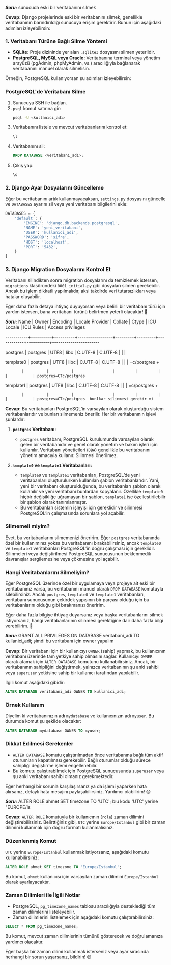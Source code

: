 ***Soru:*** sunucuda eski bir veritabanını silmek

**Cevap:** Django projelerinde eski bir veritabanını silmek, genellikle veritabanının barındırıldığı sunucuya erişim gerektirir. Bunun için aşağıdaki adımları izleyebilirsin:

### 1. Veritabanı Türüne Bağlı Silme Yöntemi

- **SQLite:** Proje dizininde yer alan `.sqlite3` dosyasını silmen yeterlidir.
- **PostgreSQL, MySQL veya Oracle:** Veritabanına terminal veya yönetim arayüzü (pgAdmin, phpMyAdmin, vs.) aracılığıyla bağlanarak veritabanını manuel olarak silmelisin.

Örneğin, PostgreSQL kullanıyorsan şu adımları izleyebilirsin:

### PostgreSQL'de Veritabanı Silme
1. Sunucuya SSH ile bağlan.
2. `psql` komut satırına gir:
   ```bash
   psql -U <kullanıcı_adı>
   ```
3. Veritabanını listele ve mevcut veritabanlarını kontrol et:
   ```sql
   \l
   ```
4. Veritabanını sil:
   ```sql
   DROP DATABASE <veritabanı_adı>;
   ```
5. Çıkış yap:
   ```sql
   \q
   ```

### 2. Django Ayar Dosyalarını Güncelleme
Eğer bu veritabanını artık kullanmayacaksan, `settings.py` dosyasını güncelle ve `DATABASES` ayarını sil veya yeni veritabanı bilgilerini ekle:

```python
DATABASES = {
    'default': {
        'ENGINE': 'django.db.backends.postgresql',
        'NAME': 'yeni_veritabani',
        'USER': 'kullanici_adi',
        'PASSWORD': 'sifre',
        'HOST': 'localhost',
        'PORT': '5432',
    }
}
```

### 3. Django Migration Dosyalarını Kontrol Et
Veritabanı silindikten sonra migration dosyalarını da temizlemek istersen, `migrations` klasöründeki `0001_initial.py` gibi dosyaları silmen gerekebilir. Ancak bu işlem dikkatli yapılmalıdır, aksi takdirde veri tutarsızlıkları veya hatalar oluşabilir.

Eğer daha fazla detaya ihtiyaç duyuyorsan veya belirli bir veritabanı türü için yardım istersen, bana veritabanı türünü belirtmen yeterli olacaktır! 🔧

***Soru:*** Name    |  Owner   | Encoding | Locale Provider | Collate |  Ctype  | ICU Locale | ICU Rules |   Access privileges   
-----------+----------+----------+-----------------+---------+---------+------------+-----------+-----------------------
 postgres  | postgres | UTF8     | libc            | C.UTF-8 | C.UTF-8 |            |           | 
 template0 | postgres | UTF8     | libc            | C.UTF-8 | C.UTF-8 |            |           | =c/postgres          +
           |          |          |                 |         |         |            |           | postgres=CTc/postgres
 template1 | postgres | UTF8     | libc            | C.UTF-8 | C.UTF-8 |            |           | =c/postgres          +
           |          |          |                 |         |         |            |           | postgres=CTc/postgres  bunlkar silinmesi gerekir mi

**Cevap:** Bu veritabanları PostgreSQL’in varsayılan olarak oluşturduğu sistem veritabanlarıdır ve bunları silmemeniz önerilir. Her bir veritabanının işlevi şunlardır:

1. **`postgres` Veritabanı:**
   - `postgres` veritabanı, PostgreSQL kurulumunda varsayılan olarak gelen bir veritabanıdır ve genel olarak yönetim ve bakım işleri için kullanılır. Veritabanı yöneticileri (`DBA`) genellikle bu veritabanını yönetim amacıyla kullanır. Silinmesi önerilmez.

2. **`template0` ve `template1` Veritabanları:**
   - `template0` ve `template1` veritabanları, PostgreSQL’de yeni veritabanları oluşturulurken kullanılan şablon veritabanlarıdır. Yani, yeni bir veritabanı oluşturulduğunda, bu veritabanları şablon olarak kullanılır ve yeni veritabanı bunlardan kopyalanır. Özellikle `template0` hiçbir değişikliğe uğramayan bir şablon, `template1` ise özelleştirilebilir bir şablon olarak tanımlanmıştır.
   - Bu veritabanları sistemin işleyişi için gereklidir ve silinmesi PostgreSQL’in çalışmasında sorunlara yol açabilir.

### Silmemeli miyim?
Evet, bu veritabanlarını silmemenizi öneririm. Eğer `postgres` veritabanında özel bir kullanımınız yoksa bu veritabanını bırakabilirsiniz, ancak `template0` ve `template1` veritabanları PostgreSQL’in doğru çalışması için gereklidir. Silinmeleri veya değiştirilmesi PostgreSQL sunucusunun beklenmedik davranışlar sergilemesine veya çökmesine yol açabilir.

### Hangi Veritabanlarını Silmeliyim?
Eğer PostgreSQL üzerinde özel bir uygulamaya veya projeye ait eski bir veritabanınız varsa, bu veritabanını manuel olarak `DROP DATABASE` komutuyla silebilirsiniz. Ancak `postgres`, `template0` ve `template1` veritabanları, veritabanı sunucusunun çekirdek yapısının bir parçası olduğu için bu veritabanlarını olduğu gibi bırakmanızı öneririm.

Eğer daha fazla bilgiye ihtiyaç duyarsanız veya başka veritabanlarını silmek istiyorsanız, hangi veritabanlarının silinmesi gerektiğine dair daha fazla bilgi verebilirim. 🔧

***Soru:*** GRANT ALL PRIVILEGES ON DATABASE veritabani_adi TO kullanici_adi;  şimdi bu veritabanı için owner yapalım

**Cevap:** Bir veritabanı için bir kullanıcıyı `OWNER` (sahip) yapmak, bu kullanıcının veritabanı üzerinde tam yetkiye sahip olmasını sağlar. Kullanıcıyı `OWNER` olarak atamak için `ALTER DATABASE` komutunu kullanabilirsiniz. Ancak, bir veritabanının sahipliğini değiştirmek, yalnızca veritabanının şu anki sahibi veya `superuser` yetkisine sahip bir kullanıcı tarafından yapılabilir.

İlgili komut aşağıdaki gibidir:

```sql
ALTER DATABASE veritabani_adi OWNER TO kullanici_adi;
```

### Örnek Kullanım
Diyelim ki veritabanınızın adı `mydatabase` ve kullanıcınızın adı `myuser`. Bu durumda komut şu şekilde olacaktır:

```sql
ALTER DATABASE mydatabase OWNER TO myuser;
```

### Dikkat Edilmesi Gerekenler
- `ALTER DATABASE` komutu çalıştırılmadan önce veritabanına bağlı tüm aktif oturumların kapatılması gerekebilir. Bağlı oturumlar olduğu sürece sahipliği değiştirme işlemi engellenebilir.
- Bu komutu çalıştırabilmek için PostgreSQL sunucusunda `superuser` veya şu anki veritabanı sahibi olmanız gerekmektedir.
  
Eğer herhangi bir sorunla karşılaşırsanız ya da işlemi yaparken hata alırsanız, detaylı hata mesajını paylaşabilirsiniz. Yardımcı olabilirim! 😊

***Soru:*** ALTER ROLE ahmet SET timezone TO 'UTC';  bıu kodu 'UTC' yerine "EUROPE/Is

**Cevap:** `ALTER ROLE` komutuyla bir kullanıcının (`role`) zaman dilimini değiştirebilirsiniz. Belirttiğiniz gibi, `UTC` yerine `Europe/Istanbul` gibi bir zaman dilimini kullanmak için doğru formatı kullanmalısınız.

### Düzenlenmiş Komut
`UTC` yerine `Europe/Istanbul` kullanmak istiyorsanız, aşağıdaki komutu kullanabilirsiniz:

```sql
ALTER ROLE ahmet SET timezone TO 'Europe/Istanbul';
```

Bu komut, `ahmet` kullanıcısı için varsayılan zaman dilimini `Europe/Istanbul` olarak ayarlayacaktır.

### Zaman Dilimleri ile İlgili Notlar
- PostgreSQL, `pg_timezone_names` tablosu aracılığıyla desteklediği tüm zaman dilimlerini listeleyebilir.
- Zaman dilimlerini listelemek için aşağıdaki komutu çalıştırabilirsiniz:

```sql
SELECT * FROM pg_timezone_names;
```

Bu komut, mevcut zaman dilimlerinin tümünü gösterecek ve doğrulamanıza yardımcı olacaktır.

Eğer başka bir zaman dilimi kullanmak isterseniz veya ayar sırasında herhangi bir sorun yaşarsanız, bildirin! 😊